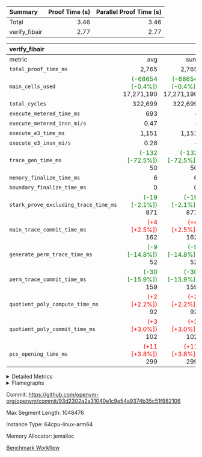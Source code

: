 | Summary | Proof Time (s) | Parallel Proof Time (s) |
|:---|---:|---:|
| Total |  3.46 |  3.46 |
| verify_fibair |  2.77 |  2.77 |


| verify_fibair |||||
|:---|---:|---:|---:|---:|
|metric|avg|sum|max|min|
| `total_proof_time_ms ` |  2,765 |  2,765 |  2,765 |  2,765 |
| `main_cells_used     ` | <span style='color: green'>(-68654 [-0.4%])</span> 17,271,190 | <span style='color: green'>(-68654 [-0.4%])</span> 17,271,190 | <span style='color: green'>(-68654 [-0.4%])</span> 17,271,190 | <span style='color: green'>(-68654 [-0.4%])</span> 17,271,190 |
| `total_cycles        ` |  322,699 |  322,699 |  322,699 |  322,699 |
| `execute_metered_time_ms` |  693 | -          | -          | -          |
| `execute_metered_insn_mi/s` |  0.47 | -          |  0.47 |  0.47 |
| `execute_e3_time_ms  ` |  1,151 |  1,151 |  1,151 |  1,151 |
| `execute_e3_insn_mi/s` |  0.28 | -          |  0.28 |  0.28 |
| `trace_gen_time_ms   ` | <span style='color: green'>(-132 [-72.5%])</span> 50 | <span style='color: green'>(-132 [-72.5%])</span> 50 | <span style='color: green'>(-132 [-72.5%])</span> 50 | <span style='color: green'>(-132 [-72.5%])</span> 50 |
| `memory_finalize_time_ms` |  6 |  6 |  6 |  6 |
| `boundary_finalize_time_ms` |  0 |  0 |  0 |  0 |
| `stark_prove_excluding_trace_time_ms` | <span style='color: green'>(-19 [-2.1%])</span> 871 | <span style='color: green'>(-19 [-2.1%])</span> 871 | <span style='color: green'>(-19 [-2.1%])</span> 871 | <span style='color: green'>(-19 [-2.1%])</span> 871 |
| `main_trace_commit_time_ms` | <span style='color: red'>(+4 [+2.5%])</span> 162 | <span style='color: red'>(+4 [+2.5%])</span> 162 | <span style='color: red'>(+4 [+2.5%])</span> 162 | <span style='color: red'>(+4 [+2.5%])</span> 162 |
| `generate_perm_trace_time_ms` | <span style='color: green'>(-9 [-14.8%])</span> 52 | <span style='color: green'>(-9 [-14.8%])</span> 52 | <span style='color: green'>(-9 [-14.8%])</span> 52 | <span style='color: green'>(-9 [-14.8%])</span> 52 |
| `perm_trace_commit_time_ms` | <span style='color: green'>(-30 [-15.9%])</span> 159 | <span style='color: green'>(-30 [-15.9%])</span> 159 | <span style='color: green'>(-30 [-15.9%])</span> 159 | <span style='color: green'>(-30 [-15.9%])</span> 159 |
| `quotient_poly_compute_time_ms` | <span style='color: red'>(+2 [+2.2%])</span> 92 | <span style='color: red'>(+2 [+2.2%])</span> 92 | <span style='color: red'>(+2 [+2.2%])</span> 92 | <span style='color: red'>(+2 [+2.2%])</span> 92 |
| `quotient_poly_commit_time_ms` | <span style='color: red'>(+3 [+3.0%])</span> 102 | <span style='color: red'>(+3 [+3.0%])</span> 102 | <span style='color: red'>(+3 [+3.0%])</span> 102 | <span style='color: red'>(+3 [+3.0%])</span> 102 |
| `pcs_opening_time_ms ` | <span style='color: red'>(+11 [+3.8%])</span> 299 | <span style='color: red'>(+11 [+3.8%])</span> 299 | <span style='color: red'>(+11 [+3.8%])</span> 299 | <span style='color: red'>(+11 [+3.8%])</span> 299 |



<details>
<summary>Detailed Metrics</summary>

|  | verify_program_compile_ms | total_cells | stark_prove_excluding_trace_time_ms | quotient_poly_compute_time_ms | quotient_poly_commit_time_ms | perm_trace_commit_time_ms | pcs_opening_time_ms | main_trace_commit_time_ms | app proof_time_ms |
| --- | --- | --- | --- | --- | --- | --- | --- | --- |
|  | 7 | 65,536 | 38 | 1 | 6 | 0 | 22 | 7 | 2,775 | 

| air_name | rows | quotient_deg | main_cols | interactions | constraints | cells |
| --- | --- | --- | --- | --- | --- | --- |
| AccessAdapterAir<2> |  | 2 |  | 5 | 12 |  | 
| AccessAdapterAir<4> |  | 2 |  | 5 | 12 |  | 
| AccessAdapterAir<8> |  | 2 |  | 5 | 12 |  | 
| FibonacciAir | 32,768 | 1 | 2 |  | 5 | 65,536 | 
| FriReducedOpeningAir |  | 2 |  | 39 | 71 |  | 
| JalRangeCheckAir |  | 2 |  | 9 | 14 |  | 
| NativePoseidon2Air<BabyBearParameters>, 1> |  | 2 |  | 136 | 572 |  | 
| PhantomAir |  | 2 |  | 3 | 5 |  | 
| ProgramAir |  | 1 |  | 1 | 4 |  | 
| VariableRangeCheckerAir |  | 1 |  | 1 | 4 |  | 
| VmAirWrapper<AluNativeAdapterAir, FieldArithmeticCoreAir> |  | 2 |  | 15 | 27 |  | 
| VmAirWrapper<BranchNativeAdapterAir, BranchEqualCoreAir<1> |  | 2 |  | 11 | 25 |  | 
| VmAirWrapper<NativeAdapterAir<2, 0>, PublicValuesCoreAir> |  | 2 |  | 11 | 29 |  | 
| VmAirWrapper<NativeLoadStoreAdapterAir<1>, NativeLoadStoreCoreAir<1> |  | 2 |  | 15 | 20 |  | 
| VmAirWrapper<NativeLoadStoreAdapterAir<4>, NativeLoadStoreCoreAir<4> |  | 2 |  | 15 | 20 |  | 
| VmAirWrapper<NativeVectorizedAdapterAir<4>, FieldExtensionCoreAir> |  | 2 |  | 15 | 27 |  | 
| VmConnectorAir |  | 2 |  | 5 | 11 |  | 
| VolatileBoundaryAir |  | 2 |  | 7 | 19 |  | 

| group | trace_gen_time_ms | total_proof_time_ms | total_cycles | total_cells | stark_prove_excluding_trace_time_ms | quotient_poly_compute_time_ms | quotient_poly_commit_time_ms | perm_trace_commit_time_ms | pcs_opening_time_ms | memory_finalize_time_ms | main_trace_commit_time_ms | main_cells_used | insns | generate_perm_trace_time_ms | fri.log_blowup | execute_metered_time_ms | execute_metered_insn_mi/s | execute_e3_time_ms | execute_e3_insn_mi/s | boundary_finalize_time_ms |
| --- | --- | --- | --- | --- | --- | --- | --- | --- | --- | --- | --- | --- | --- | --- | --- | --- | --- | --- | --- | --- |
| verify_fibair | 50 | 2,765 | 322,699 | 62,474,410 | 871 | 92 | 102 | 159 | 299 | 6 | 162 | 17,271,190 | 322,700 | 52 | 1 | 693 | 0.47 | 1,151 | 0.28 | 0 | 

| group | air_name | rows | prep_cols | perm_cols | main_cols | cells |
| --- | --- | --- | --- | --- | --- | --- |
| verify_fibair | AccessAdapterAir<2> | 131,072 |  | 16 | 11 | 3,538,944 | 
| verify_fibair | AccessAdapterAir<4> | 65,536 |  | 16 | 13 | 1,900,544 | 
| verify_fibair | AccessAdapterAir<8> | 128 |  | 16 | 17 | 4,224 | 
| verify_fibair | FriReducedOpeningAir | 2,048 |  | 84 | 27 | 227,328 | 
| verify_fibair | JalRangeCheckAir | 32,768 |  | 28 | 12 | 1,310,720 | 
| verify_fibair | NativePoseidon2Air<BabyBearParameters>, 1> | 32,768 |  | 312 | 398 | 23,265,280 | 
| verify_fibair | PhantomAir | 16,384 |  | 12 | 6 | 294,912 | 
| verify_fibair | ProgramAir | 8,192 |  | 8 | 10 | 147,456 | 
| verify_fibair | VariableRangeCheckerAir | 262,144 | 2 | 8 | 1 | 2,359,296 | 
| verify_fibair | VmAirWrapper<AluNativeAdapterAir, FieldArithmeticCoreAir> | 262,144 |  | 36 | 29 | 17,039,360 | 
| verify_fibair | VmAirWrapper<BranchNativeAdapterAir, BranchEqualCoreAir<1> | 32,768 |  | 28 | 23 | 1,671,168 | 
| verify_fibair | VmAirWrapper<NativeLoadStoreAdapterAir<1>, NativeLoadStoreCoreAir<1> | 65,536 |  | 40 | 21 | 3,997,696 | 
| verify_fibair | VmAirWrapper<NativeLoadStoreAdapterAir<4>, NativeLoadStoreCoreAir<4> | 32,768 |  | 40 | 27 | 2,195,456 | 
| verify_fibair | VmAirWrapper<NativeVectorizedAdapterAir<4>, FieldExtensionCoreAir> | 32,768 |  | 36 | 38 | 2,424,832 | 
| verify_fibair | VmConnectorAir | 2 | 1 | 16 | 5 | 42 | 
| verify_fibair | VolatileBoundaryAir | 65,536 |  | 20 | 12 | 2,097,152 | 

| group | air_name | dsl_ir | opcode | cells_used |
| --- | --- | --- | --- | --- |
| verify_fibair | FriReducedOpeningAir | FriReducedOpening | FRI_REDUCED_OPENING | 37,800 | 
| verify_fibair | JalRangeCheckAir |  | JAL | 12 | 
| verify_fibair | JalRangeCheckAir | Alloc | RANGE_CHECK | 201,720 | 
| verify_fibair | JalRangeCheckAir | IfEqI | JAL | 37,752 | 
| verify_fibair | JalRangeCheckAir | IfNe | JAL | 24 | 
| verify_fibair | JalRangeCheckAir | ZipFor | JAL | 33,372 | 
| verify_fibair | NativePoseidon2Air<BabyBearParameters>, 1> | Poseidon2PermuteBabyBear | PERM_POS2 | 14,328 | 
| verify_fibair | NativePoseidon2Air<BabyBearParameters>, 1> | VerifyBatchExt | VERIFY_BATCH | 5,970,000 | 
| verify_fibair | NativePoseidon2Air<BabyBearParameters>, 1> | VerifyBatchFelt | VERIFY_BATCH | 1,432,800 | 
| verify_fibair | PhantomAir | HintBitsF | PHANTOM | 630 | 
| verify_fibair | PhantomAir | HintFelt | PHANTOM | 49,536 | 
| verify_fibair | PhantomAir | HintInputVec | PHANTOM | 36 | 
| verify_fibair | PhantomAir | HintLoad | PHANTOM | 11,400 | 
| verify_fibair | VmAirWrapper<AluNativeAdapterAir, FieldArithmeticCoreAir> |  | ADD | 29 | 
| verify_fibair | VmAirWrapper<AluNativeAdapterAir, FieldArithmeticCoreAir> | AddEFFI | ADD | 19,952 | 
| verify_fibair | VmAirWrapper<AluNativeAdapterAir, FieldArithmeticCoreAir> | AddEI | ADD | 553,436 | 
| verify_fibair | VmAirWrapper<AluNativeAdapterAir, FieldArithmeticCoreAir> | AddF | ADD | 106,575 | 
| verify_fibair | VmAirWrapper<AluNativeAdapterAir, FieldArithmeticCoreAir> | AddFI | ADD | 104,516 | 
| verify_fibair | VmAirWrapper<AluNativeAdapterAir, FieldArithmeticCoreAir> | AddV | ADD | 127,542 | 
| verify_fibair | VmAirWrapper<AluNativeAdapterAir, FieldArithmeticCoreAir> | AddVI | ADD | 396,430 | 
| verify_fibair | VmAirWrapper<AluNativeAdapterAir, FieldArithmeticCoreAir> | Alloc | ADD | 604,244 | 
| verify_fibair | VmAirWrapper<AluNativeAdapterAir, FieldArithmeticCoreAir> | Alloc | MUL | 185,368 | 
| verify_fibair | VmAirWrapper<AluNativeAdapterAir, FieldArithmeticCoreAir> | CastFV | ADD | 3,045 | 
| verify_fibair | VmAirWrapper<AluNativeAdapterAir, FieldArithmeticCoreAir> | DivEIN | ADD | 116 | 
| verify_fibair | VmAirWrapper<AluNativeAdapterAir, FieldArithmeticCoreAir> | DivF | DIV | 46,400 | 
| verify_fibair | VmAirWrapper<AluNativeAdapterAir, FieldArithmeticCoreAir> | DivFIN | DIV | 87 | 
| verify_fibair | VmAirWrapper<AluNativeAdapterAir, FieldArithmeticCoreAir> | ImmE | ADD | 46,748 | 
| verify_fibair | VmAirWrapper<AluNativeAdapterAir, FieldArithmeticCoreAir> | ImmF | ADD | 112,578 | 
| verify_fibair | VmAirWrapper<AluNativeAdapterAir, FieldArithmeticCoreAir> | ImmV | ADD | 238,351 | 
| verify_fibair | VmAirWrapper<AluNativeAdapterAir, FieldArithmeticCoreAir> | LoadE | ADD | 58,000 | 
| verify_fibair | VmAirWrapper<AluNativeAdapterAir, FieldArithmeticCoreAir> | LoadE | MUL | 58,000 | 
| verify_fibair | VmAirWrapper<AluNativeAdapterAir, FieldArithmeticCoreAir> | LoadF | ADD | 9,309 | 
| verify_fibair | VmAirWrapper<AluNativeAdapterAir, FieldArithmeticCoreAir> | LoadF | MUL | 580 | 
| verify_fibair | VmAirWrapper<AluNativeAdapterAir, FieldArithmeticCoreAir> | LoadHeapPtr | ADD | 29 | 
| verify_fibair | VmAirWrapper<AluNativeAdapterAir, FieldArithmeticCoreAir> | LoadV | ADD | 4,698 | 
| verify_fibair | VmAirWrapper<AluNativeAdapterAir, FieldArithmeticCoreAir> | LoadV | MUL | 4,466 | 
| verify_fibair | VmAirWrapper<AluNativeAdapterAir, FieldArithmeticCoreAir> | MulEF | MUL | 174,232 | 
| verify_fibair | VmAirWrapper<AluNativeAdapterAir, FieldArithmeticCoreAir> | MulEI | ADD | 8,932 | 
| verify_fibair | VmAirWrapper<AluNativeAdapterAir, FieldArithmeticCoreAir> | MulF | MUL | 280,111 | 
| verify_fibair | VmAirWrapper<AluNativeAdapterAir, FieldArithmeticCoreAir> | MulFI | MUL | 94,424 | 
| verify_fibair | VmAirWrapper<AluNativeAdapterAir, FieldArithmeticCoreAir> | MulV | MUL | 783 | 
| verify_fibair | VmAirWrapper<AluNativeAdapterAir, FieldArithmeticCoreAir> | MulVI | MUL | 24,186 | 
| verify_fibair | VmAirWrapper<AluNativeAdapterAir, FieldArithmeticCoreAir> | StoreE | ADD | 55,100 | 
| verify_fibair | VmAirWrapper<AluNativeAdapterAir, FieldArithmeticCoreAir> | StoreE | MUL | 55,100 | 
| verify_fibair | VmAirWrapper<AluNativeAdapterAir, FieldArithmeticCoreAir> | StoreF | ADD | 754 | 
| verify_fibair | VmAirWrapper<AluNativeAdapterAir, FieldArithmeticCoreAir> | StoreF | MUL | 290 | 
| verify_fibair | VmAirWrapper<AluNativeAdapterAir, FieldArithmeticCoreAir> | StoreHeapPtr | ADD | 29 | 
| verify_fibair | VmAirWrapper<AluNativeAdapterAir, FieldArithmeticCoreAir> | StoreV | ADD | 45,501 | 
| verify_fibair | VmAirWrapper<AluNativeAdapterAir, FieldArithmeticCoreAir> | StoreV | MUL | 1,392 | 
| verify_fibair | VmAirWrapper<AluNativeAdapterAir, FieldArithmeticCoreAir> | SubEF | ADD | 26,535 | 
| verify_fibair | VmAirWrapper<AluNativeAdapterAir, FieldArithmeticCoreAir> | SubEF | SUB | 8,845 | 
| verify_fibair | VmAirWrapper<AluNativeAdapterAir, FieldArithmeticCoreAir> | SubEI | ADD | 232 | 
| verify_fibair | VmAirWrapper<AluNativeAdapterAir, FieldArithmeticCoreAir> | SubFI | SUB | 94,395 | 
| verify_fibair | VmAirWrapper<AluNativeAdapterAir, FieldArithmeticCoreAir> | SubV | SUB | 105,183 | 
| verify_fibair | VmAirWrapper<AluNativeAdapterAir, FieldArithmeticCoreAir> | SubVI | SUB | 5,017 | 
| verify_fibair | VmAirWrapper<AluNativeAdapterAir, FieldArithmeticCoreAir> | SubVIN | SUB | 43,500 | 
| verify_fibair | VmAirWrapper<AluNativeAdapterAir, FieldArithmeticCoreAir> | UnsafeCastVF | ADD | 203 | 
| verify_fibair | VmAirWrapper<AluNativeAdapterAir, FieldArithmeticCoreAir> | ZipFor | ADD | 906,975 | 
| verify_fibair | VmAirWrapper<BranchNativeAdapterAir, BranchEqualCoreAir<1> | AssertEqE | NativeBranchEqualOpcode(BNE) | 9,292 | 
| verify_fibair | VmAirWrapper<BranchNativeAdapterAir, BranchEqualCoreAir<1> | AssertEqF | NativeBranchEqualOpcode(BNE) | 77,280 | 
| verify_fibair | VmAirWrapper<BranchNativeAdapterAir, BranchEqualCoreAir<1> | AssertEqV | NativeBranchEqualOpcode(BNE) | 9,637 | 
| verify_fibair | VmAirWrapper<BranchNativeAdapterAir, BranchEqualCoreAir<1> | AssertEqVI | NativeBranchEqualOpcode(BNE) | 598 | 
| verify_fibair | VmAirWrapper<BranchNativeAdapterAir, BranchEqualCoreAir<1> | IfEq | NativeBranchEqualOpcode(BNE) | 8,234 | 
| verify_fibair | VmAirWrapper<BranchNativeAdapterAir, BranchEqualCoreAir<1> | IfEqI | NativeBranchEqualOpcode(BNE) | 149,017 | 
| verify_fibair | VmAirWrapper<BranchNativeAdapterAir, BranchEqualCoreAir<1> | IfNe | NativeBranchEqualOpcode(BEQ) | 4,715 | 
| verify_fibair | VmAirWrapper<BranchNativeAdapterAir, BranchEqualCoreAir<1> | IfNeI | NativeBranchEqualOpcode(BEQ) | 69 | 
| verify_fibair | VmAirWrapper<BranchNativeAdapterAir, BranchEqualCoreAir<1> | ZipFor | NativeBranchEqualOpcode(BNE) | 450,432 | 
| verify_fibair | VmAirWrapper<NativeLoadStoreAdapterAir<1>, NativeLoadStoreCoreAir<1> | LoadF | LOADW | 122,766 | 
| verify_fibair | VmAirWrapper<NativeLoadStoreAdapterAir<1>, NativeLoadStoreCoreAir<1> | LoadV | LOADW | 513,408 | 
| verify_fibair | VmAirWrapper<NativeLoadStoreAdapterAir<1>, NativeLoadStoreCoreAir<1> | StoreF | STOREW | 40,005 | 
| verify_fibair | VmAirWrapper<NativeLoadStoreAdapterAir<1>, NativeLoadStoreCoreAir<1> | StoreHintWord | HINT_STOREW | 282,597 | 
| verify_fibair | VmAirWrapper<NativeLoadStoreAdapterAir<1>, NativeLoadStoreCoreAir<1> | StoreV | STOREW | 218,778 | 
| verify_fibair | VmAirWrapper<NativeLoadStoreAdapterAir<4>, NativeLoadStoreCoreAir<4> | LoadE | LOADW | 310,824 | 
| verify_fibair | VmAirWrapper<NativeLoadStoreAdapterAir<4>, NativeLoadStoreCoreAir<4> | StoreE | STOREW | 325,809 | 
| verify_fibair | VmAirWrapper<NativeVectorizedAdapterAir<4>, FieldExtensionCoreAir> | AddE | FE4ADD | 127,794 | 
| verify_fibair | VmAirWrapper<NativeVectorizedAdapterAir<4>, FieldExtensionCoreAir> | DivE | BBE4DIV | 68,476 | 
| verify_fibair | VmAirWrapper<NativeVectorizedAdapterAir<4>, FieldExtensionCoreAir> | DivEIN | BBE4DIV | 38 | 
| verify_fibair | VmAirWrapper<NativeVectorizedAdapterAir<4>, FieldExtensionCoreAir> | MulE | BBE4MUL | 318,326 | 
| verify_fibair | VmAirWrapper<NativeVectorizedAdapterAir<4>, FieldExtensionCoreAir> | MulEI | BBE4MUL | 2,926 | 
| verify_fibair | VmAirWrapper<NativeVectorizedAdapterAir<4>, FieldExtensionCoreAir> | SubE | FE4SUB | 171,076 | 

| group | chip_name | rows_used |
| --- | --- | --- |
| verify_fibair | AccessAdapter<2> | 65,536 | 
| verify_fibair | AccessAdapter<4> | 32,768 | 
| verify_fibair | AccessAdapter<8> | 128 | 
| verify_fibair | Boundary | 42,365 | 
| verify_fibair | FriReducedOpeningAir | 1,400 | 
| verify_fibair | JalRangeCheckAir | 22,740 | 
| verify_fibair | NativePoseidon2Air<BabyBearParameters>, 1> | 18,636 | 
| verify_fibair | PhantomAir | 10,267 | 
| verify_fibair | ProgramChip | 7,010 | 
| verify_fibair | VariableRangeCheckerAir | 262,144 | 
| verify_fibair | VmAirWrapper<AluNativeAdapterAir, FieldArithmeticCoreAir> | 159,043 | 
| verify_fibair | VmAirWrapper<BranchNativeAdapterAir, BranchEqualCoreAir<1> | 30,838 | 
| verify_fibair | VmAirWrapper<NativeLoadStoreAdapterAir<1>, NativeLoadStoreCoreAir<1> | 56,074 | 
| verify_fibair | VmAirWrapper<NativeLoadStoreAdapterAir<4>, NativeLoadStoreCoreAir<4> | 23,579 | 
| verify_fibair | VmAirWrapper<NativeVectorizedAdapterAir<4>, FieldExtensionCoreAir> | 18,122 | 
| verify_fibair | VmConnectorAir | 2 | 

| group | dsl_ir | opcode | frequency | execution_time |
| --- | --- | --- | --- | --- |
| verify_fibair |  | ADD | 2 | 21,139 | 
| verify_fibair |  | JAL | 1 | 649 | 
| verify_fibair | AddE | FE4ADD | 3,363 | 635,702 | 
| verify_fibair | AddEFFI | ADD | 688 | 96,207 | 
| verify_fibair | AddEI | ADD | 19,084 | 2,582,282 | 
| verify_fibair | AddF | ADD | 3,675 | 510,748 | 
| verify_fibair | AddFI | ADD | 3,604 | 416,422 | 
| verify_fibair | AddV | ADD | 4,398 | 574,013 | 
| verify_fibair | AddVI | ADD | 13,670 | 1,600,857 | 
| verify_fibair | Alloc | ADD | 20,836 | 2,469,454 | 
| verify_fibair | Alloc | MUL | 6,392 | 735,474 | 
| verify_fibair | Alloc | RANGE_CHECK | 16,810 | 1,775,692 | 
| verify_fibair | AssertEqE | NativeBranchEqualOpcode(BNE) | 404 | 54,734 | 
| verify_fibair | AssertEqF | NativeBranchEqualOpcode(BNE) | 3,360 | 369,396 | 
| verify_fibair | AssertEqV | NativeBranchEqualOpcode(BNE) | 419 | 45,029 | 
| verify_fibair | AssertEqVI | NativeBranchEqualOpcode(BNE) | 26 | 2,199 | 
| verify_fibair | CastFV | ADD | 105 | 12,687 | 
| verify_fibair | DivE | BBE4DIV | 1,802 | 879,305 | 
| verify_fibair | DivEIN | ADD | 4 | 488 | 
| verify_fibair | DivEIN | BBE4DIV | 1 | 594 | 
| verify_fibair | DivF | DIV | 1,600 | 427,099 | 
| verify_fibair | DivFIN | DIV | 3 | 827 | 
| verify_fibair | FriReducedOpening | FRI_REDUCED_OPENING | 300 | 200,144 | 
| verify_fibair | HintBitsF | PHANTOM | 105 | 26,390 | 
| verify_fibair | HintFelt | PHANTOM | 8,256 | 679,561 | 
| verify_fibair | HintInputVec | PHANTOM | 6 | 1,484 | 
| verify_fibair | HintLoad | PHANTOM | 1,900 | 166,107 | 
| verify_fibair | IfEq | NativeBranchEqualOpcode(BNE) | 358 | 39,994 | 
| verify_fibair | IfEqI | JAL | 3,146 | 339,472 | 
| verify_fibair | IfEqI | NativeBranchEqualOpcode(BNE) | 6,479 | 723,818 | 
| verify_fibair | IfNe | JAL | 2 | 224 | 
| verify_fibair | IfNe | NativeBranchEqualOpcode(BEQ) | 205 | 24,047 | 
| verify_fibair | IfNeI | NativeBranchEqualOpcode(BEQ) | 3 | 368 | 
| verify_fibair | ImmE | ADD | 1,612 | 227,960 | 
| verify_fibair | ImmF | ADD | 3,882 | 534,717 | 
| verify_fibair | ImmV | ADD | 8,219 | 1,102,189 | 
| verify_fibair | LoadE | ADD | 2,000 | 274,562 | 
| verify_fibair | LoadE | LOADW | 11,512 | 2,690,602 | 
| verify_fibair | LoadE | MUL | 2,000 | 254,502 | 
| verify_fibair | LoadF | ADD | 321 | 42,844 | 
| verify_fibair | LoadF | LOADW | 5,846 | 855,001 | 
| verify_fibair | LoadF | MUL | 20 | 2,110 | 
| verify_fibair | LoadHeapPtr | ADD | 1 | 175 | 
| verify_fibair | LoadV | ADD | 162 | 21,298 | 
| verify_fibair | LoadV | LOADW | 24,448 | 3,371,259 | 
| verify_fibair | LoadV | MUL | 154 | 16,709 | 
| verify_fibair | MulE | BBE4MUL | 8,377 | 2,174,590 | 
| verify_fibair | MulEF | MUL | 6,008 | 934,091 | 
| verify_fibair | MulEI | ADD | 308 | 39,396 | 
| verify_fibair | MulEI | BBE4MUL | 77 | 38,076 | 
| verify_fibair | MulF | MUL | 9,659 | 1,208,304 | 
| verify_fibair | MulFI | MUL | 3,256 | 379,564 | 
| verify_fibair | MulV | MUL | 27 | 3,519 | 
| verify_fibair | MulVI | MUL | 834 | 97,493 | 
| verify_fibair | Poseidon2PermuteBabyBear | PERM_POS2 | 36 | 78,708 | 
| verify_fibair | StoreE | ADD | 1,900 | 253,470 | 
| verify_fibair | StoreE | MUL | 1,900 | 231,636 | 
| verify_fibair | StoreE | STOREW | 12,067 | 3,037,432 | 
| verify_fibair | StoreF | ADD | 26 | 3,214 | 
| verify_fibair | StoreF | MUL | 10 | 1,058 | 
| verify_fibair | StoreF | STOREW | 1,905 | 285,139 | 
| verify_fibair | StoreHeapPtr | ADD | 1 | 114 | 
| verify_fibair | StoreHintWord | HINT_STOREW | 13,457 | 2,443,969 | 
| verify_fibair | StoreV | ADD | 1,569 | 205,107 | 
| verify_fibair | StoreV | MUL | 48 | 5,177 | 
| verify_fibair | StoreV | STOREW | 10,418 | 2,090,887 | 
| verify_fibair | SubE | FE4SUB | 4,502 | 1,307,953 | 
| verify_fibair | SubEF | ADD | 915 | 97,593 | 
| verify_fibair | SubEF | SUB | 305 | 82,796 | 
| verify_fibair | SubEI | ADD | 8 | 1,050 | 
| verify_fibair | SubFI | SUB | 3,255 | 422,522 | 
| verify_fibair | SubV | SUB | 3,627 | 505,976 | 
| verify_fibair | SubVI | SUB | 173 | 22,798 | 
| verify_fibair | SubVIN | SUB | 1,500 | 222,346 | 
| verify_fibair | UnsafeCastVF | ADD | 7 | 946 | 
| verify_fibair | VerifyBatchExt | VERIFY_BATCH | 1,500 | 106,670,609 | 
| verify_fibair | VerifyBatchFelt | VERIFY_BATCH | 200 | 30,031,178 | 
| verify_fibair | ZipFor | ADD | 31,275 | 3,567,601 | 
| verify_fibair | ZipFor | JAL | 2,781 | 293,329 | 
| verify_fibair | ZipFor | NativeBranchEqualOpcode(BNE) | 19,584 | 2,260,264 | 

| group | trace_height_constraint | weighted_sum | threshold |
| --- | --- | --- | --- |
| verify_fibair | 0 | 1,085,444 | 2,013,265,921 | 
| verify_fibair | 1 | 5,411,200 | 2,013,265,921 | 
| verify_fibair | 2 | 542,722 | 2,013,265,921 | 
| verify_fibair | 3 | 5,476,612 | 2,013,265,921 | 
| verify_fibair | 4 | 65,536 | 2,013,265,921 | 
| verify_fibair | 5 | 12,851,850 | 2,013,265,921 | 

| trace_height_constraint | threshold |
| --- | --- |
| 0 | 2,013,265,921 | 

</details>


<details>
<summary>Flamegraphs</summary>

[![](https://openvm-public-data-sandbox-us-east-1.s3.us-east-1.amazonaws.com/benchmark/github/flamegraphs/verify_fibair-93d2302a2a31040e1c9e54a9374b35c51f982106/verify_fibair-verify_fibair.dsl_ir.opcode.air_name.cells_used.reverse.svg)](https://openvm-public-data-sandbox-us-east-1.s3.us-east-1.amazonaws.com/benchmark/github/flamegraphs/verify_fibair-93d2302a2a31040e1c9e54a9374b35c51f982106/verify_fibair-verify_fibair.dsl_ir.opcode.air_name.cells_used.reverse.svg)
[![](https://openvm-public-data-sandbox-us-east-1.s3.us-east-1.amazonaws.com/benchmark/github/flamegraphs/verify_fibair-93d2302a2a31040e1c9e54a9374b35c51f982106/verify_fibair-verify_fibair.dsl_ir.opcode.air_name.cells_used.svg)](https://openvm-public-data-sandbox-us-east-1.s3.us-east-1.amazonaws.com/benchmark/github/flamegraphs/verify_fibair-93d2302a2a31040e1c9e54a9374b35c51f982106/verify_fibair-verify_fibair.dsl_ir.opcode.air_name.cells_used.svg)
[![](https://openvm-public-data-sandbox-us-east-1.s3.us-east-1.amazonaws.com/benchmark/github/flamegraphs/verify_fibair-93d2302a2a31040e1c9e54a9374b35c51f982106/verify_fibair-verify_fibair.dsl_ir.opcode.frequency.reverse.svg)](https://openvm-public-data-sandbox-us-east-1.s3.us-east-1.amazonaws.com/benchmark/github/flamegraphs/verify_fibair-93d2302a2a31040e1c9e54a9374b35c51f982106/verify_fibair-verify_fibair.dsl_ir.opcode.frequency.reverse.svg)
[![](https://openvm-public-data-sandbox-us-east-1.s3.us-east-1.amazonaws.com/benchmark/github/flamegraphs/verify_fibair-93d2302a2a31040e1c9e54a9374b35c51f982106/verify_fibair-verify_fibair.dsl_ir.opcode.frequency.svg)](https://openvm-public-data-sandbox-us-east-1.s3.us-east-1.amazonaws.com/benchmark/github/flamegraphs/verify_fibair-93d2302a2a31040e1c9e54a9374b35c51f982106/verify_fibair-verify_fibair.dsl_ir.opcode.frequency.svg)

</details>

Commit: https://github.com/openvm-org/openvm/commit/93d2302a2a31040e1c9e54a9374b35c51f982106

Max Segment Length: 1048476

Instance Type: 64cpu-linux-arm64

Memory Allocator: jemalloc

[Benchmark Workflow](https://github.com/openvm-org/openvm/actions/runs/16173843668)
